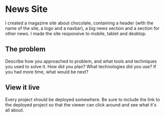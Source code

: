 # News Site

I created a magazine site about chocolate, containing a header (with the name of the site, a logo and a navbar), a big news section and a section for other news. I made the site responsive to mobile, tablet and desktop. 

## The problem

Describe how you approached to problem, and what tools and techniques you used to solve it. How did you plan? What technologies did you use? If you had more time, what would be next?

## View it live
Every project should be deployed somewhere. Be sure to include the link to the deployed project so that the viewer can click around and see what it's all about.
